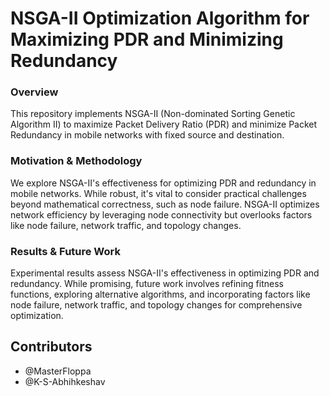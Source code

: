 # NSGA-II Optimization Algorithm for Maximizing PDR and Minimizing Redundancy

### Overview
This repository implements NSGA-II (Non-dominated Sorting Genetic Algorithm II) to maximize Packet Delivery Ratio (PDR) and minimize Packet Redundancy in mobile networks with fixed source and destination.

### Motivation & Methodology
We explore NSGA-II's effectiveness for optimizing PDR and redundancy in mobile networks. While robust, it's vital to consider practical challenges beyond mathematical correctness, such as node failure. NSGA-II optimizes network efficiency by leveraging node connectivity but overlooks factors like node failure, network traffic, and topology changes.

### Results & Future Work
Experimental results assess NSGA-II's effectiveness in optimizing PDR and redundancy. While promising, future work involves refining fitness functions, exploring alternative algorithms, and incorporating factors like node failure, network traffic, and topology changes for comprehensive optimization.

## Contributors

- @MasterFloppa
- @K-S-Abhihkeshav

